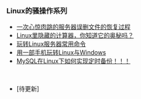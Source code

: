 ### Linux的骚操作系列

- [一次心惊肉跳的服务器误删文件的恢复过程](https://mp.weixin.qq.com/s?__biz=MzU4NzYwNDAwMg==&mid=2247485391&idx=1&sn=41dffaaea916c4a27c9781f28c67968b&chksm=fde8ce82ca9f47949767452dc9cb5229fef05dbf1576c7548c2944cc59c3cd38884bdf01d1b0&scene=0#rd)
- [Linux里隐藏的计算器，你知道它的奥秘吗？](https://mp.weixin.qq.com/s?__biz=MzU4NzYwNDAwMg==&mid=2247485377&idx=1&sn=0b1a8dcf3f26dc30c72441f18316aadb&chksm=fde8ce8cca9f479a2a77a4b08f7c714d587c2f342c59abd4ae9a5ccd6e4f9f80cad6f26db00d&scene=0#rd)
- [玩转Linux服务器常用命令](https://mp.weixin.qq.com/s?__biz=MzU4NzYwNDAwMg==&mid=2247483910&idx=1&sn=957b6e803f9a209441db1d8a58e689d4&chksm=fde8cb4bca9f425d26771c43b6a450d5757be83d9d8043f9c9ad28565b1b6b6951ebc71d4b96&scene=0#rd)
- [用一部手机玩转Linux与Windows](https://mp.weixin.qq.com/s?__biz=MzU4NzYwNDAwMg==&mid=2247483898&idx=1&sn=8c13f947e8e9d632450e60c9f3d431e0&chksm=fde8c8b7ca9f41a1c31015b7a85ca8ed984658e5d25ff14af1c4e6415440b5f855a1bac87c07&scene=0#rd)
- [MySQL在Linux下如何实现定时备份！！！](https://mp.weixin.qq.com/s?__biz=MzU4NzYwNDAwMg==&mid=2247485412&idx=1&sn=766282746ad7044b6f58d53ed51c1934&chksm=fde8cea9ca9f47bfd84f7483488c51a1896a5de8ae5ef81fbc7906df8a251db1e53d64844f7c&scene=0#rd)
<br>


- [待更新]

